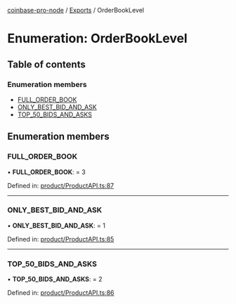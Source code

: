 [coinbase-pro-node](../README.md) / [Exports](../modules.md) / OrderBookLevel

# Enumeration: OrderBookLevel

## Table of contents

### Enumeration members

- [FULL_ORDER_BOOK](orderbooklevel.md#full_order_book)
- [ONLY_BEST_BID_AND_ASK](orderbooklevel.md#only_best_bid_and_ask)
- [TOP_50_BIDS_AND_ASKS](orderbooklevel.md#top_50_bids_and_asks)

## Enumeration members

### FULL_ORDER_BOOK

• **FULL_ORDER_BOOK**: = 3

Defined in: [product/ProductAPI.ts:87](https://github.com/bennycode/coinbase-pro-node/blob/1018fbd/src/product/ProductAPI.ts#L87)

---

### ONLY_BEST_BID_AND_ASK

• **ONLY_BEST_BID_AND_ASK**: = 1

Defined in: [product/ProductAPI.ts:85](https://github.com/bennycode/coinbase-pro-node/blob/1018fbd/src/product/ProductAPI.ts#L85)

---

### TOP_50_BIDS_AND_ASKS

• **TOP_50_BIDS_AND_ASKS**: = 2

Defined in: [product/ProductAPI.ts:86](https://github.com/bennycode/coinbase-pro-node/blob/1018fbd/src/product/ProductAPI.ts#L86)
